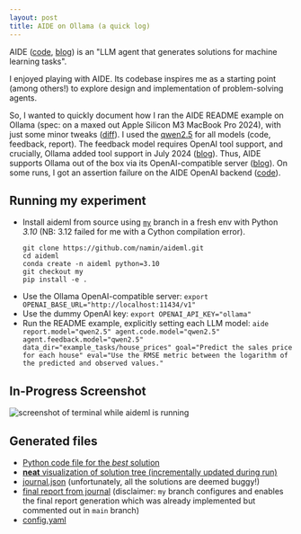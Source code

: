 ```yaml
---
layout: post
title: AIDE on Ollama (a quick log)
---
```


AIDE ([code](https://github.com/WecoAI/aideml), [blog](https://www.weco.ai/blog/technical-report)) is an "LLM agent that generates solutions for machine learning tasks".

I enjoyed playing with AIDE.
Its codebase inspires me as a starting point (among others!)
to explore design and implementation of problem-solving agents.

So, I wanted to quickly document how I ran the AIDE README example on Ollama
(spec: on a maxed out Apple Silicon M3 MacBook Pro 2024),
with just some minor tweaks ([diff](https://github.com/namin/aideml/compare/before-my...namin:aideml:my)).
I used the [qwen2.5](https://www.ollama.com/library/qwen2.5) for all models (code, feedback, report).
The feedback model requires OpenAI tool support, and crucially, Ollama added tool support in July 2024 ([blog](https://ollama.com/blog/tool-support)).
Thus, AIDE supports Ollama out of the box via its OpenAI-compatible server ([blog](https://ollama.com/blog/openai-compatibility)).
On some runs, I got an assertion failure on the AIDE OpenAI backend ([code](https://github.com/namin/aideml/blob/my/aide/backend/backend_openai.py#L51-L53)).

## Running my experiment

- Install aideml from source using [`my`](https://github.com/namin/aideml/tree/my) branch in a fresh env with Python _3.10_ (NB: 3.12 failed for me with a Cython compilation error).
  ```
  git clone https://github.com/namin/aideml.git
  cd aideml
  conda create -n aideml python=3.10
  git checkout my
  pip install -e .
  ```
- Use the Ollama OpenAI-compatible server:
  `export OPENAI_BASE_URL="http://localhost:11434/v1"`
- Use the dummy OpenAI key:
  `export OPENAI_API_KEY="ollama"`
- Run the README example, explicitly setting each LLM model:
  ```aide report.model="qwen2.5" agent.code.model="qwen2.5" agent.feedback.model="qwen2.5" data_dir="example_tasks/house_prices" goal="Predict the sales price for each house" eval="Use the RMSE metric between the logarithm of the predicted and observed values."```

## In-Progress Screenshot

![screenshot of terminal while aideml is running](./assets/aideml/screenshot.png)

## Generated files

- [Python code file for the _best_ solution](./assets/aideml/best_solution.py)
- [**neat** visualization of solution tree (incrementally updated during run)](./assets/aideml/tree_plot.html)
- [journal.json](./assets/aideml/journal.json) (unfortunately, all the solutions are deemed buggy!)
- [final report from journal](./assets/aideml/report.html) (disclaimer: `my` branch configures and enables the final report generation which was already implemented but commented out in `main` branch)
- [config.yaml](./assets/aideml/config.yaml)
